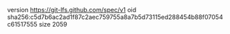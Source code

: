 version https://git-lfs.github.com/spec/v1
oid sha256:c5d7b6ac2ad1f87c2aec759755a8a7b5d73115ed288454b88f07054c61517555
size 2059

